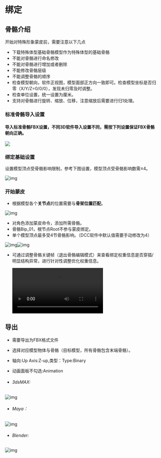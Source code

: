 # 绑定 

## 骨骼介绍

开始对特殊形象蒙皮前，需要注意以下几点

- 下载特殊体型基础骨骼模型作为特殊体型的基础骨骼
- 不能对骨骼进行命名修改
- 不能对骨骼进行增加或者删除
- 不能修改骨骼层级
- 不能调整骨骼的顺序
- 检查模型朝向，软件正视图，模型面部正方向一致即可。检查模型坐标是否归零（X/Y/Z=0/0/0），发现未归零及时调整。
- 检查单位设置，统一设置为厘米。
- 支持对骨骼进行旋转、缩放、位移，注意缩放后需要进行归1处理。

### 标准骨骼导入设置

#### 导入标准骨骼FBX设置，不同3D软件导入设置不同，需按下列设置保证FBX骨骼朝向正确。

<img src="https://arkimg.ark.online/%E5%AF%BC%E5%85%A5FBX.png"/>

### 绑定基础设置

设置模型顶点受骨骼影响限制，参考下图设置，模型顶点受骨骼影响数需≤4。

![img](https://arkimg.ark.online/1753839898183-1.jpeg)

### 开始蒙皮

- 根据模型各个**关节点**的位置需要与**骨架位置匹配**。

![img](https://arkimg.ark.online/1748253428084-1.png)

- 对角色添加蒙皮命令，添加所需骨骼。
- 骨骼Bip_01，根节点Root不参与蒙皮绑定。
- 单个模型顶点最多受4节骨骼影响。（DCC软件中默认值需要手动修改为4）

![img](https://arkimg.ark.online/1748253428085-2.png)![img](https://arkimg.ark.online/1748253428085-3.png)

- 可通过调整骨骼关键帧（退出骨骼编辑模式）来查看绑定权重信息是否穿插/明显结构异常，进行针对性调整优化权重信息。
  
  <video controls src="https://arkimg.ark.online/xxxxx.mp4" />
  
  

## 导出

- 需要导出为FBX格式文件

- 选择对应模型物体与骨骼（目标模型，所有骨骼包含末端骨骼）。

- 轴向:Up Axis:Z-up,类型：Type:Binary

- 动画面板不勾选:Animation

- ######  3dsMAX:

![img](https://arkimg.ark.online/1748253428085-4.png)

- ######  Maya：

![img](https://arkimg.ark.online/1748253428085-5.png)

- ######  Blender:

![img](https://arkimg.ark.online/1753786839103-1.png)

